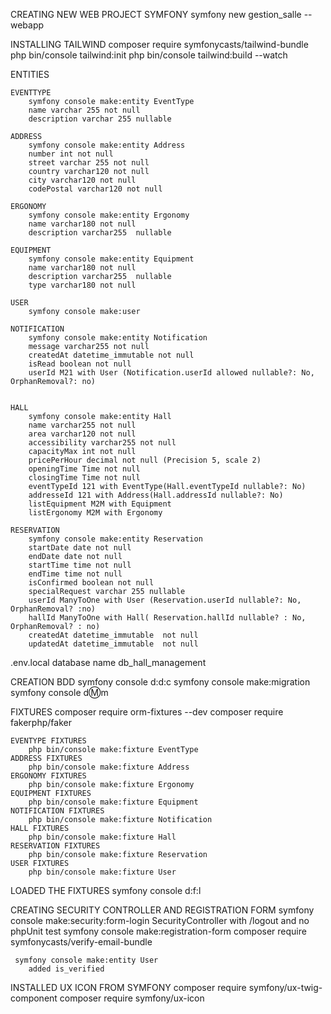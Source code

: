 CREATING NEW WEB PROJECT SYMFONY 
    symfony new gestion_salle --webapp

    
INSTALLING TAILWIND
	composer require symfonycasts/tailwind-bundle
	php bin/console tailwind:init
	php bin/console tailwind:build --watch


ENTITIES
	
	EVENTTYPE
		symfony console make:entity EventType
		name varchar 255 not null
		description varchar 255 nullable 

	ADDRESS
		symfony console make:entity Address
		number int not null
		street varchar 255 not null
		country varchar120 not null
		city varchar120 not null
		codePostal varchar120 not null 
		
	ERGONOMY 
		symfony console make:entity Ergonomy
		name varchar180 not null
		description varchar255  nullable

	EQUIPMENT
		symfony console make:entity Equipment
		name varchar180 not null
		description varchar255  nullable
		type varchar180 not null

	USER 
		symfony console make:user

	NOTIFICATION
		symfony console make:entity Notification
		message varchar255 not null
		createdAt datetime_immutable not null
		isRead boolean not null
		userId M21 with User (Notification.userId allowed nullable?: No, OrphanRemoval?: no)


	HALL
		symfony console make:entity Hall
		name varchar255 not null
		area varchar120 not null
		accessibility varchar255 not null
		capacityMax int not null
		pricePerHour decimal not null (Precision 5, scale 2)
		openingTime Time not null
		closingTime Time not null
	  	eventTypeId 121 with EventType(Hall.eventTypeId nullable?: No)
	  	addresseId 121 with Address(Hall.addressId nullable?: No)
	  	listEquipment M2M with Equipment
	  	listErgonomy M2M with Ergonomy

	RESERVATION
		symfony console make:entity Reservation
		startDate date not null
		endDate date not null
		startTime time not null
		endTime time not null
		isConfirmed boolean not null
		specialRequest varchar 255 nullable 
		userId ManyToOne with User (Reservation.userId nullable?: No, OrphanRemoval? :no)
		hallId ManyToOne with Hall( Reservation.hallId nullable? : No, OrphanRemoval? : no)
		createdAt datetime_immutable  not null
		updatedAt datetime_immutable  not null
		
.env.local
	database name db_hall_management

CREATION BDD
	symfony console d:d:c
	symfony console make:migration
	symfony console d:m:m  

	
FIXTURES 
	composer require orm-fixtures --dev
	composer require fakerphp/faker


	EVENTYPE FIXTURES 
		php bin/console make:fixture EventType
	ADDRESS FIXTURES
		php bin/console make:fixture Address
	ERGONOMY FIXTURES
		php bin/console make:fixture Ergonomy
	EQUIPMENT FIXTURES
		php bin/console make:fixture Equipment
	NOTIFICATION FIXTURES
		php bin/console make:fixture Notification
	HALL FIXTURES
		php bin/console make:fixture Hall
	RESERVATION FIXTURES
		php bin/console make:fixture Reservation
	USER FIXTURES
		php bin/console make:fixture User
LOADED THE FIXTURES 
	symfony console d:f:l








CREATING SECURITY CONTROLLER AND REGISTRATION FORM
	symfony console make:security:form-login 
		SecurityController with /logout and no phpUnit test
	symfony console make:registration-form
		 composer require symfonycasts/verify-email-bundle 

	 symfony console make:entity User
		added is_verified

INSTALLED UX ICON FROM SYMFONY 
	composer require symfony/ux-twig-component
	composer require symfony/ux-icon


